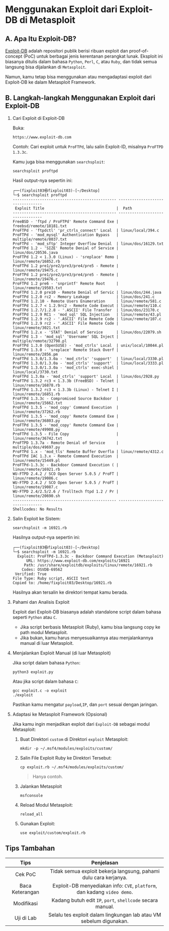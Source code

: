 # Menggunakan Exploit dari Exploit-DB di Metasploit

## A. Apa Itu Exploit-DB?

[Exploit-DB](https://www.exploit-db.com/) adalah repositori publik berisi ribuan exploit dan proof-of-concept (PoC) untuk berbagai jenis kerentanan perangkat lunak. Eksploit ini biasanya ditulis dalam bahasa `Python`, `Perl`, `C`, atau `Ruby`, dan tidak semua langsung bisa dijalankan di `Metasploit`.

Namun, kamu tetap bisa menggunakan atau mengadaptasi exploit dari Exploit-DB ke dalam Metasploit Framework.

## B. Langkah-langkah Menggunakan Exploit dari Exploit-DB

1. Cari Exploit di Exploit-DB

   Buka:

   ```
   https://www.exploit-db.com
   ```

   Contoh: Cari exploit untuk `ProFTPd`, lalu salin Exploit-ID, misalnya `ProFTPD 1.3.3c`.

   Kamu juga bisa menggunakan `searchsploit`:

   ```
   searchsploit proftpd
   ```

   Hasil output-nya sepertin ini:

   ```
   ┌──(fixploit03㉿fixploit03)-[~/Desktop]
   └─$ searchsploit proftpd    
   ---------------------------------------------- ---------------------------------
    Exploit Title                                |  Path
   ---------------------------------------------- ---------------------------------
   FreeBSD - 'ftpd / ProFTPd' Remote Command Exe | freebsd/remote/18181.txt
   ProFTPd - 'ftpdctl' 'pr_ctrls_connect' Local  | linux/local/394.c
   ProFTPd - 'mod_mysql' Authentication Bypass   | multiple/remote/8037.txt
   ProFTPd - 'mod_sftp' Integer Overflow Denial  | linux/dos/16129.txt
   ProFTPd 1.2 - 'SIZE' Remote Denial of Service | linux/dos/20536.java
   ProFTPd 1.2 < 1.3.0 (Linux) - 'sreplace' Remo | linux/remote/16852.rb
   ProFTPd 1.2 pre1/pre2/pre3/pre4/pre5 - Remote | linux/remote/19475.c
   ProFTPd 1.2 pre1/pre2/pre3/pre4/pre5 - Remote | linux/remote/19476.c
   ProFTPd 1.2 pre6 - 'snprintf' Remote Root     | linux/remote/19503.txt
   ProFTPd 1.2.0 pre10 - Remote Denial of Servic | linux/dos/244.java
   ProFTPd 1.2.0 rc2 - Memory Leakage            | linux/dos/241.c
   ProFTPd 1.2.10 - Remote Users Enumeration     | linux/remote/581.c
   ProFTPd 1.2.7 < 1.2.9rc2 - Remote Code Execut | linux/remote/110.c
   ProFTPd 1.2.7/1.2.8 - '.ASCII' File Transfer  | linux/dos/23170.c
   ProFTPd 1.2.9 RC1 - 'mod_sql' SQL Injection   | linux/remote/43.pl
   ProFTPd 1.2.9 rc2 - '.ASCII' File Remote Code | linux/remote/107.c
   ProFTPd 1.2.9 rc2 - '.ASCII' File Remote Code | linux/remote/3021.txt
   ProFTPd 1.2.x - 'STAT' Denial of Service      | linux/dos/22079.sh
   ProFTPd 1.3 - 'mod_sql' 'Username' SQL Inject | multiple/remote/32798.pl
   ProFTPd 1.3.0 (OpenSUSE) - 'mod_ctrls' Local  | unix/local/10044.pl
   ProFTPd 1.3.0 - 'sreplace' Remote Stack Overf | linux/remote/2856.pm
   ProFTPd 1.3.0/1.3.0a - 'mod_ctrls' 'support'  | linux/local/3330.pl
   ProFTPd 1.3.0/1.3.0a - 'mod_ctrls' 'support'  | linux/local/3333.pl
   ProFTPd 1.3.0/1.3.0a - 'mod_ctrls' exec-shiel | linux/local/3730.txt
   ProFTPd 1.3.0a - 'mod_ctrls' 'support' Local  | linux/dos/2928.py
   ProFTPd 1.3.2 rc3 < 1.3.3b (FreeBSD) - Telnet | linux/remote/16878.rb
   ProFTPd 1.3.2 rc3 < 1.3.3b (Linux) - Telnet I | linux/remote/16851.rb
   ProFTPd 1.3.3c - Compromised Source Backdoor  | linux/remote/15662.txt
   ProFTPd 1.3.5 - 'mod_copy' Command Execution  | linux/remote/37262.rb
   ProFTPd 1.3.5 - 'mod_copy' Remote Command Exe | linux/remote/36803.py
   ProFTPd 1.3.5 - 'mod_copy' Remote Command Exe | linux/remote/49908.py
   ProFTPd 1.3.5 - File Copy                     | linux/remote/36742.txt
   ProFTPD 1.3.7a - Remote Denial of Service     | multiple/dos/49697.py
   ProFTPd 1.x - 'mod_tls' Remote Buffer Overflo | linux/remote/4312.c
   ProFTPd IAC 1.3.x - Remote Command Execution  | linux/remote/15449.pl
   ProFTPd-1.3.3c - Backdoor Command Execution ( | linux/remote/16921.rb
   WU-FTPD 2.4.2 / SCO Open Server 5.0.5 / ProFT | linux/remote/19086.c
   WU-FTPD 2.4.2 / SCO Open Server 5.0.5 / ProFT | linux/remote/19087.c
   WU-FTPD 2.4/2.5/2.6 / Trolltech ftpd 1.2 / Pr | linux/remote/20690.sh
   ---------------------------------------------- ---------------------------------
   Shellcodes: No Results
   ```

2. Salin Exploit ke Sistem:

   ```
   searchsploit -m 16921.rb
   ```

   Hasilnya output-nya sepertin ini:

   ```
   ┌──(fixploit03㉿fixploit03)-[~/Desktop]
   └─$ searchsploit -m 16921.rb
     Exploit: ProFTPd-1.3.3c - Backdoor Command Execution (Metasploit)
         URL: https://www.exploit-db.com/exploits/16921
        Path: /usr/share/exploitdb/exploits/linux/remote/16921.rb
       Codes: OSVDB-69562
    Verified: True
   File Type: Ruby script, ASCII text
   Copied to: /home/fixploit03/Desktop/16921.rb
   ```

   Hasilnya akan tersalin ke direktori tempat kamu berada.

3. Pahami dan Analisis Exploit

   Exploit dari Exploit-DB biasanya adalah standalone script dalam bahasa seperti `Python` atau `C`.
   - Jika script berbasis Metasploit (Ruby), kamu bisa langsung copy ke path modul Metasploit.
   - Jika bukan, kamu harus menyesuaikannya atau menjalankannya manual di luar Metasploit.

4. Menjalankan Exploit Manual (di luar Metasploit)

   Jika script dalam bahasa `Python`:

   ```
   python3 exploit.py
   ```

   Atau jika script dalam bahasa `C`:

   ```
   gcc exploit.c -o exploit
   ./exploit
   ```

   Pastikan kamu mengatur `payload`,`IP`, dan `port` sesuai dengan jaringan.

5. Adaptasi ke Metasploit Framework (Opsional)

   Jika kamu ingin menjadikan exploit dari `Exploit-DB` sebagai modul Metasploit:

   1. Buat Direktori `custom` di Direktori `exploit` Metasploit:

      ```
      mkdir -p ~/.msf4/modules/exploits/custom/
      ```

   2. Salin File Exploit Ruby ke Direktori Tersebut:

      ```
      cp exploit.rb ~/.msf4/modules/exploits/custom/
      ```

      > Hanya contoh.

   3. Jalankan Metasploit

      ```
      msfconsole
      ```

   4. Reload Modul Metasploit:

      ```
      reload_all
      ```

   5. Gunakan Exploit:

      ```
      use exploit/custom/exploit.rb
      ```

## Tips Tambahan

| Tips	| Penjelasan |
|:--:|:--:|
| Cek PoC	| Tidak semua exploit bekerja langsung, pahami dulu cara kerjanya.|
| Baca Keterangan | Exploit-DB menyediakan info: `CVE`, `platform`, dan kadang `video demo`. |
| Modifikasi |	Kadang butuh edit `IP`, `port`, `shellcode` secara manual. |
| Uji di Lab	|  Selalu tes exploit dalam lingkungan lab atau VM sebelum digunakan. |
